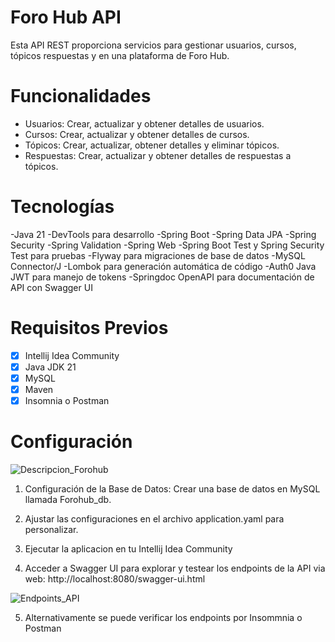 # Foro Hub API 

Esta API REST proporciona servicios para gestionar usuarios, cursos,  tópicos respuestas y en una plataforma de Foro Hub. 

# Funcionalidades 

- Usuarios:
  Crear, actualizar y obtener detalles de usuarios.
- Cursos:
  Crear, actualizar y obtener detalles de cursos.
- Tópicos:
  Crear, actualizar, obtener detalles y eliminar tópicos.
- Respuestas:
  Crear, actualizar y obtener detalles de respuestas a tópicos.

# Tecnologías

 -Java 21
 -DevTools para desarrollo
 -Spring Boot
 -Spring Data JPA
 -Spring Security
 -Spring Validation
 -Spring Web
 -Spring Boot Test y Spring Security Test para pruebas
 -Flyway para migraciones de base de datos
 -MySQL Connector/J
 -Lombok para generación automática de código
 -Auth0 Java JWT para manejo de tokens 
 -Springdoc OpenAPI para documentación de API con Swagger UI

# Requisitos Previos

- [x] Intellij Idea Community
- [x] Java JDK 21
- [x] MySQL
- [x] Maven
- [x] Insomnia o Postman

 # Configuración 

 ![Descripcion_Forohub](https://github.com/user-attachments/assets/ca4affd2-0eb4-4c96-8ed3-6c84f622d3d0)

 1. Configuración de la Base de Datos:
    Crear una base de datos en MySQL llamada Forohub_db.
    
 2. Ajustar las configuraciones en el archivo application.yaml para personalizar.
 
 3. Ejecutar la aplicacion en tu Intellij Idea Community
 
 4. Acceder a Swagger UI para explorar y testear los endpoints de la API via web:
    http://localhost:8080/swagger-ui.html

 ![Endpoints_API](https://github.com/user-attachments/assets/1071e71b-590e-4637-a647-da3f00028262)

 5. Alternativamente se puede verificar los endpoints por Insommnia o Postman

    
